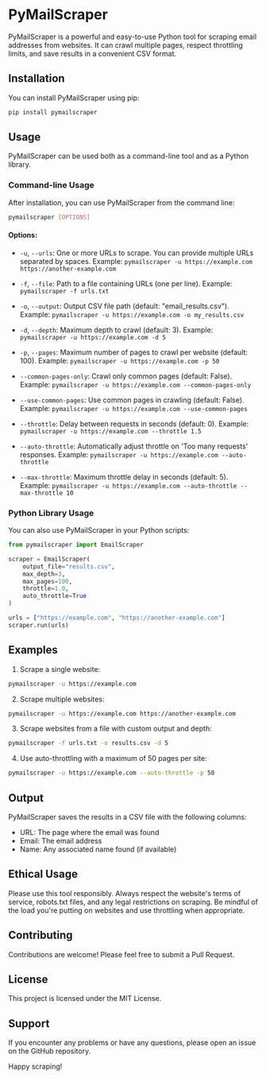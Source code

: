 # PyMailScraper

PyMailScraper is a powerful and easy-to-use Python tool for scraping email addresses from websites. It can crawl multiple pages, respect throttling limits, and save results in a convenient CSV format.

## Installation

You can install PyMailScraper using pip:

```sh
pip install pymailscraper
```

## Usage

PyMailScraper can be used both as a command-line tool and as a Python library.

### Command-line Usage

After installation, you can use PyMailScraper from the command line:

```sh
pymailscraper [OPTIONS]
```

#### Options:

- `-u`, `--urls`: One or more URLs to scrape. You can provide multiple URLs separated by spaces.
  Example: `pymailscraper -u https://example.com https://another-example.com`

- `-f`, `--file`: Path to a file containing URLs (one per line).
  Example: `pymailscraper -f urls.txt`

- `-o`, `--output`: Output CSV file path (default: "email_results.csv").
  Example: `pymailscraper -u https://example.com -o my_results.csv`

- `-d`, `--depth`: Maximum depth to crawl (default: 3).
  Example: `pymailscraper -u https://example.com -d 5`

- `-p`, `--pages`: Maximum number of pages to crawl per website (default: 100).
  Example: `pymailscraper -u https://example.com -p 50`

- `--common-pages-only`: Crawl only common pages (default: False).
  Example: `pymailscraper -u https://example.com --common-pages-only`

- `--use-common-pages`: Use common pages in crawling (default: False).
  Example: `pymailscraper -u https://example.com --use-common-pages`

- `--throttle`: Delay between requests in seconds (default: 0).
  Example: `pymailscraper -u https://example.com --throttle 1.5`

- `--auto-throttle`: Automatically adjust throttle on 'Too many requests' responses.
  Example: `pymailscraper -u https://example.com --auto-throttle`

- `--max-throttle`: Maximum throttle delay in seconds (default: 5).
  Example: `pymailscraper -u https://example.com --auto-throttle --max-throttle 10`

### Python Library Usage

You can also use PyMailScraper in your Python scripts:

```python
from pymailscraper import EmailScraper

scraper = EmailScraper(
    output_file="results.csv",
    max_depth=3,
    max_pages=100,
    throttle=1.0,
    auto_throttle=True
)

urls = ["https://example.com", "https://another-example.com"]
scraper.run(urls)
```

## Examples

1. Scrape a single website:

```sh
pymailscraper -u https://example.com
```

2. Scrape multiple websites:

```sh
pymailscraper -u https://example.com https://another-example.com
```

3. Scrape websites from a file with custom output and depth:

```sh
pymailscraper -f urls.txt -o results.csv -d 5
```

4. Use auto-throttling with a maximum of 50 pages per site:

```sh
pymailscraper -u https://example.com --auto-throttle -p 50
```

## Output

PyMailScraper saves the results in a CSV file with the following columns:

- URL: The page where the email was found
- Email: The email address
- Name: Any associated name found (if available)

## Ethical Usage

Please use this tool responsibly. Always respect the website's terms of service, robots.txt files, and any legal restrictions on scraping. Be mindful of the load you're putting on websites and use throttling when appropriate.

## Contributing
Contributions are welcome! Please feel free to submit a Pull Request.

## License
This project is licensed under the MIT License.

## Support
If you encounter any problems or have any questions, please open an issue on the GitHub repository.

Happy scraping!
